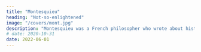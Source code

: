 ```yaml
---
title: "Montesquieu"
heading: "Not-so-enlightened"
image: "/covers/mont.jpg"
description: "Montesquieu was a French philosopher who wrote about history, economics, and politics. Unlike other historians who merely analyzed events individually, he analyzed them relative to each other. For example, he compared how the population policy of the ancient China was similary yet different from that of Greece."
# date: 2020-10-31
date: 2022-06-01
---
```


<!-- French historian and philosopher who applied cause and effect on social phenomena  -->

<!-- explained how the disorders in Europe caused the Jews to invent paper checks which later became modern stock certificates and financial instruments. -->